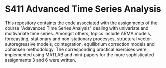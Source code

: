 # S411 Advanced Time Series Analysis
 This repository containts the code associated with the assignments of the course "Adavanced Time Series Analysis" dealing with univariate and multivariate time series. Amongst others, topics include ARMA models, forecasting, stationary and non-stationary processes, structural vector-autoregressive models, cointegration, equilibrium correction models and Johansen methodology. The corresponding practical exercises were implemented using MATLAB and mini-papers for the more sophisticated assignments 3 and 6 were written.
